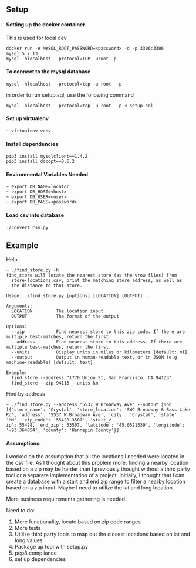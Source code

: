 ## Setup

#### Setting up the docker container 
This is used for local dev
```
docker run -e MYSQL_ROOT_PASSWORD=<password> -d -p 3306:3306 mysql:5.7.13
mysql -hlocalhost --protocol=TCP -uroot -p
```

#### To connect to the mysql database

`mysql -hlocalhost --protocol=tcp -u root  -p`

in order to run setup.sql, use the following command

`mysql -hlocalhost --protocol=tcp -u root  -p < setup.sql`

#### Set up virtualenv
`~ virtualenv venv`

#### Install dependencies
```
pip3 install mysqlclient==1.4.2
pip3 install docopt==0.6.2
```

#### Environmental Variables Needed
```
~ export DB_NAME=locator
~ export DB_HOST=<host>
~ export DB_USER=<user>
~ export DB_PASS=<password> 
```

#### Load csv into database
```
./convert_csv.py
```

## Example
Help
```
~ ./find_store.py -h
find_store will locate the nearest store (as the vrow flies) from
  store-locations.csv, print the matching store address, as well as
  the distance to that store.

Usage: ./find_store.py [options] [LOCATION] [OUTPUT]...

Arguments:
  LOCATION         The location input
  OUTPUT           The format of the output

Options:
  --zip            Find nearest store to this zip code. If there are multiple best-matches, return the first.
  --address        Find nearest store to this address. If there are multiple best-matches, return the first.
  --units          Display units in miles or kilometers [default: mi]
  --output         Output in human-readable text, or in JSON (e.g. machine-readable) [default: text]

Example:
  find_store --address "1770 Union St, San Francisco, CA 94123"
  find_store --zip 94115 --units km
```
Find by address

```
~ ./find_store.py --address "5537 W Broadway Ave" --output json
[{'store_name': 'Crystal', 'store_location': 'SWC Broadway & Bass Lake Rd', 'address': '5537 W Broadway Ave', 'city': 'Crystal', 'state': 'MN', 'zip_code': '55428-3507', 'start_z
ip': 55428, 'end_zip': 53507, 'latitude': '45.0521539', 'longitude': '-93.364854', 'county': 'Hennepin County'}]
```


#### Assumptions:
I worked on the assumption that all the locations I needed were located in the csv file.  As I thought about this
problem more, finding a nearby location based on a zip may be harder than I previously thought without a third party
tool or a separate implementation of a project.  Initially, I thought that I can create a database with a start and 
end zip range to filter a nearby location based on a zip input.  Maybe I need to utilize the lat and long location.

More business requirements gathering is needed.

Need to do:
1) More functionality, locate based on zip code ranges
2) More tests
3) Utilize third party tools to map out the closest locations based on lat and long values
4) Package up tool with setup.py
5) pep8 compliance
6) set up dependencies

